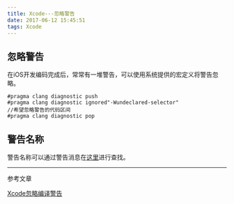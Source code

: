 ```yaml
---
title: Xcode---忽略警告
date: 2017-06-12 15:45:51
tags: Xcode
---
```

## 忽略警告
在iOS开发编码完成后，常常有一堆警告，可以使用系统提供的宏定义将警告忽略。

```
#pragma clang diagnostic push
#pragma clang diagnostic ignored"-Wundeclared-selector"
//希望忽略警告的代码区间
#pragma clang diagnostic pop
```

## 警告名称
警告名称可以通过警告消息在[这里](http://fuckingclangwarnings.com/)进行查找。

***
参考文章

[Xcode忽略编译警告](http://blog.csdn.net/u010462316/article/details/54618178)